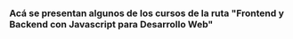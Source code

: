 ### Acá se presentan algunos de los cursos de la ruta "Frontend y Backend con Javascript para Desarrollo Web"